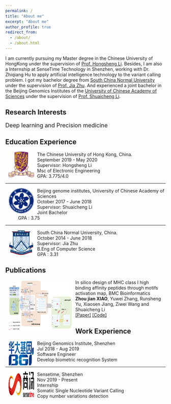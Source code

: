 ```yaml
---
permalink: /
title: "About me"
excerpt: "About me"
author_profile: true
redirect_from:
  - /about/
  - /about.html
---
```

I am currently pursuing my Master degree in the Chinese University of HongKong under the supervision of [Prof. Hongsheng Li](https://www.ee.cuhk.edu.hk/~hsli/). Besides, I am also a Internship at SenseTime Technology in Shenzhen, working with Dr. Zhiqiang Hu to apply artificial intelligence technology to the variant calling problem.
I got my bachelor degree from [South China Normal University](http://english.scnu.edu.cn/) under the supervision of [Prof. Jia Zhu](https://scholar.google.com/citations?user=KO3MIkQAAAAJ&hl=en). And experienced a joint bachelor in the Beijing Genomics Institutes of the [University of Chinese Academy of Sciences](http://english.cas.cn/) under the supervision of [Prof. Shuaicheng Li](https://www.cityu.edu.hk/stfprofile/shuaicli.htm).

<h2 id="Research-Interests">Research Interests</h2>
<p><font size="4">Deep learning and Precision medicine </font></p>

<h2 id="Education-Experience">Education Experience</h2>

<dt><img align="left" width="80" height="80" hspace="10" src="../images/cuhk.png"><dt>
<dt> The Chinese University of Hong Kong, China.</dt>
<dd>September 2019 - May 2020</dd>
<dd>Supervisor: Hongsheng Li</dd>
<dd>Msc of Electronic Engineering</dd>
<dd>GPA: 3.775/4.0 </dd>
<hr>
<dt><img align="left" width="80" height="80" hspace="10" src="../images/cas.jpeg"><dt>
<dt> Beijing genome institutes, University of Chinese Academy of Sciences</dt>
<dd>October 2017 - June 2018</dd>
<dd>Supervisor: Shuaicheng Li</dd>
<dd>Joint Bachelor</dd>
<dd>GPA : 3.75</dd>
<hr>
<dt><img align="left" width="80" height="80" hspace="10" src="../images/scnu.jpeg"><dt>
<dt> South China Normal University, China.</dt>
<dd>October 2014 - June 2018</dd>
<dd>Supervisor: Jia Zhu</dd>
<dd>B.Eng of Computer Science</dd>
<dd>GPA : 3.31</dd>


<h2 id="publications">Publications</h2>
<dl><dt><img align="left" width="200" height="160" hspace="10" src="/images/mam.jpg"></dt>
    <dt>In silico design of MHC class I high binding affinity peptides through motifs activation map, BMC Bioinformatics</dt>
    <dd><strong>Zhou jian XIAO</strong>, Yuwei Zhang, Runsheng Yu, Xiaosen Jiang, Ziwei Wang and Shuaicheng Li</dd>
    <dd><a href="https://bmcbioinformatics.biomedcentral.com/articles/10.1186/s12859-018-2517-3">[Paper]</a>
    <a href="https://github.com/yurunsheng1/MAM_network">[Code]</a></dd></dl>


<h2 id="Work-Experience">Work Experience</h2>
<dt><img align="left" width="80" height="80" hspace="10" src="../images/bgi.jpeg"><dt>
<dt> Beijing Genomics Institute, Shenzhen</dt>
<dd>Jul 2018 - Aug 2019</dd>
<dd>Software Engineer</dd>
<dd>Develop biometric recognition System</dd>
<hr>
<dt><img align="left" width="80" height="80" hspace="10" src="../images/sensetime.jpeg"><dt>
<dt> Sensetime, Shenzhen</dt>
<dd>Nov 2019 - Present</dd>
<dd>Internship</dd>
<dd>Somatic Single Nucleotide Variant Calling</dd>
<dd>Copy number variations detection</dd>

